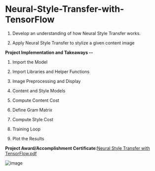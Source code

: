 # Neural-Style-Transfer-with-TensorFlow

1. Develop an understanding of how Neural Style Transfer works.

2. Apply Neural Style Transfer to stylize a given content image


**Project Implementation and Takeaways --**

1. Import the Model

2. Import Libraries and Helper Functions

3. Image Preprocessing and Display

4. Content and Style Models

5. Compute Content Cost

6. Define Gram Matrix

7. Compute Style Cost

8. Training Loop

9. Plot the Results



**Project Award/Accomplishment Certificate:**[Neural Style Transfer with TensorFlow.pdf](https://github.com/Pikachu0405/Neural-Style-Transfer-with-TensorFlow/files/7636524/Neural.Style.Transfer.with.TensorFlow.pdf)

![image](https://user-images.githubusercontent.com/93926742/144297486-b8d69ff3-77ef-4f2e-bec1-1f20d78efef2.png)

